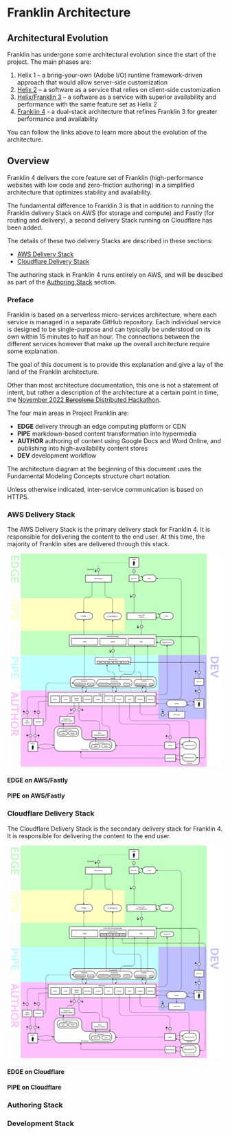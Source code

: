 # Franklin Architecture

## Architectural Evolution

Franklin has undergone some architectural evolution since the start of the project. The main phases are:

1. Helix 1 – a bring-your-own (Adobe I/O) runtime framework-driven approach that would allow server-side customization
2. [Helix 2](architecture-v2.md) – a software as a service that relies on client-side customization
3. [Helix/Franklin 3](architecture-v3.md) – a software as a service with superior availability and performance with the same feature set as Helix 2
4. [Franklin 4](#overview) - a dual-stack architecture that refines Franklin 3 for greater performance and availability

You can follow the links above to learn more about the evolution of the architecture.

## Overview

Franklin 4 delivers the core feature set of Franklin (high-performance websites with low code and zero-friction authoring) in a simplified architecture that optimizes stability and availability.

The fundamental difference to Franklin 3 is that in addition to running the Franklin delivery Stack on AWS (for storage and compute) and Fastly (for routing and delivery), a second delivery Stack running on Cloudflare has been added. 

The details of these two delivery Stacks are described in these sections:

- [AWS Delivery Stack](#aws-delivery-stack)
- [Cloudflare Delivery Stack](#cloudflare-delivery-stack)

The authoring stack in Franklin 4 runs entirely on AWS, and will be descibed as part of the [Authoring Stack](#authoring-stack) section.

### Preface

Franklin is based on a serverless micro-services architecture, where each service is managed in a separate GitHub repository. Each individual service is designed to be single-purpose and can typically be understood on its own within 15 minutes to half an hour. The connections between the different services however that make up the overall architecture require some explanation.

The goal of this document is to provide this explanation and give a lay of the land of the Franklin architecture.

Other than most architecture documentation, this one is not a statement of intent, but rather a description of the architecture at a certain point in time, the [November 2022 ~~Barcelona~~ Distributed Hackathon](../hackathons/10-bcn.md).

The four main areas in Project Franklin are:

- **EDGE** delivery through an edge computing platform or CDN
- **PIPE** markdown-based content transformation into hypermedia
- **AUTHOR** authoring of content using Google Docs and Word Online, and publishing into high-availability content stores
- **DEV** development workflow

The architecture diagram at the beginning of this document uses the Fundamental Modeling Concepts structure chart notation.

Unless otherwise indicated, inter-service communication is based on HTTPS.

### AWS Delivery Stack

The AWS Delivery Stack is the primary delivery stack for Franklin 4. It is responsible for delivering the content to the end user. At this time, the majority of Franklin sites are delivered through this stack.

![](./Franklin%20Architecture/Franklin%204%20Stack%20(AWS).png)

#### EDGE on AWS/Fastly

#### PIPE on AWS/Fastly

### Cloudflare Delivery Stack

The Cloudflare Delivery Stack is the secondary delivery stack for Franklin 4. It is responsible for delivering the content to the end user.

![](./Franklin%20Architecture/Franklin%204%20Stack%20(Cloudflare).png)

#### EDGE on Cloudflare

#### PIPE on Cloudflare

### Authoring Stack

### Development Stack